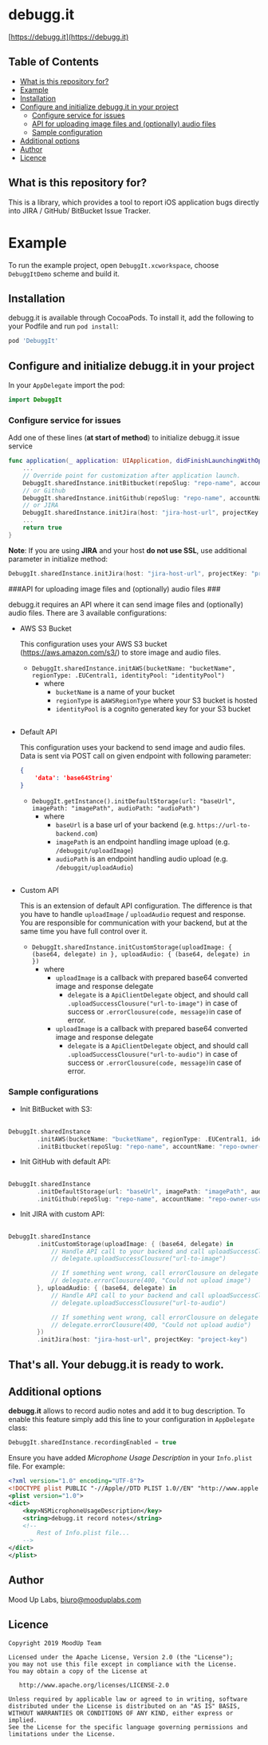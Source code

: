 # debugg.it #

[https://debugg.it](https://debugg.it)

## Table of Contents ##

+ [What is this repository for?](#what-is-this)
+ [Example](#example)
+ [Installation](#setup)
+ [Configure and initialize debugg.it in your project](#configure)
    * [Configure service for issues](#configure-issue)
    * [API for uploading image files and (optionally) audio files](#configure-api)
    * [Sample configuration](#configure-sample)
+ [Additional options](#extra-options)
+ [Author](#author)
+ [Licence](#licence)

<a name="what-is-this"/>

## What is this repository for? ##

This is a library, which provides a tool to report iOS application bugs directly into JIRA / GitHub/ BitBucket Issue Tracker.

<a name="example"/>

# Example

To run the example project, open `DebuggIt.xcworkspace`, choose `DebuggItDemo` scheme and build it.

<a name="setup"/>

## Installation ##

debugg.it is available through CocoaPods. To install it, add the following to your Podfile and run `pod install`:
```ruby
pod 'DebuggIt'
```
<a name="configure"/>

## Configure and initialize debugg.it in your project ##

In your `AppDelegate` import the pod:
```swift
import DebuggIt
```

<a name="configure-issue"/>

### Configure service for issues ###

Add one of these lines (**at start of method**) to initialize debugg.it issue service

```swift
func application(_ application: UIApplication, didFinishLaunchingWithOptions launchOptions: [UIApplicationLaunchOptionsKey: Any]?) -> Bool {
    ...
    // Override point for customization after application launch.
    DebuggIt.sharedInstance.initBitbucket(repoSlug: "repo-name", accountName: "repo-owner-username")
    // or Github
    DebuggIt.sharedInstance.initGithub(repoSlug: "repo-name", accountName: "repo-owner-username")
    // or JIRA
    DebuggIt.sharedInstance.initJira(host: "jira-host-url", projectKey: "project-key")
    ...
    return true
}
```

**Note**: If you are using **JIRA** and your host **do not use SSL**, use additional parameter in initialize method:

```swift
DebuggIt.sharedInstance.initJira(host: "jira-host-url", projectKey: "project-key", usesHttps: false)
```

<a name="configure-api"/>

###API for uploading image files and (optionally) audio files ###

debugg.it requires an API where it can send image files and (optionally) audio files. There are 3 available configurations:

+ AWS S3 Bucket

    This configuration uses your AWS S3 bucket (https://aws.amazon.com/s3/) to store image and audio files.

    * `DebuggIt.sharedInstance.initAWS(bucketName: "bucketName", regionType: .EUCentral1, identityPool: "identityPool")`
        * where
            * `bucketName` is a name of your bucket
            * `regionType` is a`AWSRegionType` where your S3 bucket is hosted
            * `identityPool` is a cognito generated key for your S3 bucket

##

+ Default API

    This configuration uses your backend to send image and audio files. Data is sent via POST call on given endpoint with following parameter:
    ```json
    {
        'data': 'base64String'
    }
    ```
    * `DebuggIt.getInstance().initDefaultStorage(url: "baseUrl", imagePath: "imagePath", audioPath: "audioPath")`
        * where
            * `baseUrl` is a base url of your backend (e.g. `https://url-to-backend.com`)
            * `imagePath` is an endpoint handling image upload (e.g. `/debuggit/uploadImage`)
            * `audioPath` is an endpoint handling audio upload (e.g. `/debuggit/uploadAudio`)
##

+ Custom API

    This is an extension of default API configuration. The difference is that you have to handle `uploadImage` / `uploadAudio` request and response. You are responsible for communication with your backend, but at the same time you have full control over it.

    * `DebuggIt.sharedInstance.initCustomStorage(uploadImage: { (base64, delegate) in }, uploadAudio: { (base64, delegate) in })`
        * where
            * `uploadImage` is a callback with prepared base64 converted image and response delegate
                * `delegate` is a `ApiClientDelegate` object, and should call `.uploadSuccessClousure("url-to-image")` in case of success or `.errorClousure(code, message)`in case of error.
            * `uploadImage` is a callback with prepared base64 converted image and response delegate
                * `delegate` is a `ApiClientDelegate` object, and should call `.uploadSuccessClousure("url-to-audio")` in case of success or `.errorClousure(code, message)`in case of error.

<a name="configure-sample"/>

### Sample configurations ###

+ Init BitBucket with S3:
##
```swift
DebuggIt.sharedInstance
        .initAWS(bucketName: "bucketName", regionType: .EUCentral1, identityPool: "identityPool")
        .initBitbucket(repoSlug: "repo-name", accountName: "repo-owner-username")
```

+ Init GitHub with default API:
##
```swift
DebuggIt.sharedInstance
        .initDefaultStorage(url: "baseUrl", imagePath: "imagePath", audioPath: "audioPath")
        .initGithub(repoSlug: "repo-name", accountName: "repo-owner-username")
```

+ Init JIRA with custom API:
##
```swift
DebuggIt.sharedInstance
        .initCustomStorage(uploadImage: { (base64, delegate) in
            // Handle API call to your backend and call uploadSuccessClousure on delegate with url
            // delegate.uploadSuccessClousure("url-to-image")

            // If something went wrong, call errorClousure on delegate
            // delegate.errorClousure(400, "Could not upload image")
        }, uploadAudio: { (base64, delegate) in
            // Handle API call to your backend and call uploadSuccessClousure on delegate with url
            // delegate.uploadSuccessClousure("url-to-audio")

            // If something went wrong, call errorClousure on delegate
            // delegate.errorClousure(400, "Could not upload audio")    
        })
        .initJira(host: "jira-host-url", projectKey: "project-key")
```
## That's all. Your debugg.it is ready to work. ##

<a name="extra-options"/>

## Additional options

**debugg.it** allows to record audio notes and add it to bug description. To enable this feature simply add this line to your configuration in `AppDelegate` class:


```swift
DebuggIt.sharedInstance.recordingEnabled = true
```

Ensure you have added _Microphone Usage Description_ in your `Info.plist` file. For example:
```xml
<?xml version="1.0" encoding="UTF-8"?>
<!DOCTYPE plist PUBLIC "-//Apple//DTD PLIST 1.0//EN" "http://www.apple.com/DTDs/PropertyList-1.0.dtd">
<plist version="1.0">
<dict>
	<key>NSMicrophoneUsageDescription</key>
	<string>debugg.it record notes</string>
	<!-- 
		Rest of Info.plist file... 
	-->
</dict>
</plist>
```

<a name="author"/>

## Author

Mood Up Labs, biuro@mooduplabs.com

<a name="licence"/>

## Licence ##

```
Copyright 2019 MoodUp Team

Licensed under the Apache License, Version 2.0 (the "License");
you may not use this file except in compliance with the License.
You may obtain a copy of the License at

   http://www.apache.org/licenses/LICENSE-2.0

Unless required by applicable law or agreed to in writing, software
distributed under the License is distributed on an "AS IS" BASIS,
WITHOUT WARRANTIES OR CONDITIONS OF ANY KIND, either express or implied.
See the License for the specific language governing permissions and
limitations under the License.
```